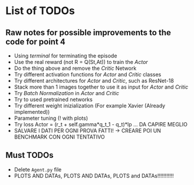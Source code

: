 # List of TODOs

## Raw notes for possible improvements to the code for point 4

* Using _terminal_ for terminating the episode
* Use the real reward (not R = Q(St,At)) to train the _Actor_
* Do the thing above and remove the _Critic_ Network
* Try different activation functions for _Actor_ and _Critic_ classes
* Try different architectures for _Actor_ and _Critic_, such as ResNet-18
* Stack more than 1 images together to use it as input for _Actor_ and _Critic_
* Try _Batch Normalization_ in _Actor_ and _Critic_
* Try to used pretrained networks
* Try different weight inizialization (For example Xavier (Already implemented))
* Parameter tuning (! with plots)
* Try loss Actor = (r_t + self.gamma*q_t_1 - q_t)*lp ... DA CAPIRE MEGLIO
* SALVARE I DATI PER OGNI PROVA FATTI! -> CREARE POI UN BENCHMARK CON OGNI TENTATIVO

## Must TODOs

* Delete `Agent.py` file
* PLOTS AND DATAs, PLOTS AND DATAs, PLOTS and DATAs!!!!!!!!!!!
